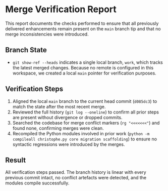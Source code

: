 # Merge Verification Report

This report documents the checks performed to ensure that all previously delivered
enhancements remain present on the `main` branch tip and that no merge
inconsistencies were introduced.

## Branch State

* `git show-ref --heads` indicates a single local branch, `work`, which tracks the
  latest merged changes. Because no remote is configured in this workspace, we
  created a local `main` pointer for verification purposes.

## Verification Steps

1. Aligned the local `main` branch to the current head commit (`d085dc3`) to match
the state after the most recent merge.
2. Reviewed the full history (`git log --oneline`) to confirm all prior steps are
   present without divergence or dropped commits.
3. Searched the codebase for merge conflict markers (`rg "<<<<<<<"`) and found
   none, confirming merges were clean.
4. Recompiled the Python modules involved in prior work
   (`python -m compileall christophe.py core migration scaffolding`) to ensure no
   syntactic regressions were introduced by the merges.

## Result

All verification steps passed. The branch history is linear with every previous
commit intact, no conflict artefacts were detected, and the modules compile
successfully.
